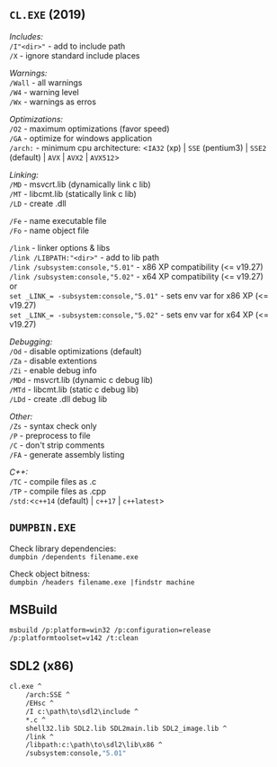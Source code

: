 `CL.EXE` (2019)
--------

_Includes:_  
`/I"<dir>"`  - add to include path  
`/X`         - ignore standard include places  
  
_Warnings:_  
`/Wall`  - all warnings  
`/W4`    - warning level  
`/Wx`    - warnings as erros  

_Optimizations:_  
`/O2`    - maximum optimizations (favor speed)  
`/GA`    - optimize for windows application  
`/arch:` - minimum cpu architecture: <`IA32` (xp) | `SSE` (pentium3) | `SSE2` (default) | `AVX` | `AVX2` | `AVX512`>  
  
_Linking:_  
`/MD`    - msvcrt.lib (dynamically link c lib)  
`/MT`    - libcmt.lib (statically link c lib)  
`/LD`    - create .dll  
  
`/Fe`    - name executable file  
`/Fo`    - name object file  
  
`/link`  - linker options & libs  
`/link /LIBPATH:"<dir>"`           - add to lib path  
`/link /subsystem:console,"5.01"`  - x86 XP compatibility (<= v19.27)  
`/link /subsystem:console,"5.02"`  - x64 XP compatibility (<= v19.27)  
or  
`set _LINK_= -subsystem:console,"5.01"`  - sets env var for x86 XP (<= v19.27)  
`set _LINK_= -subsystem:console,"5.02"`  - sets env var for x64 XP (<= v19.27)  
  
_Debugging:_  
`/Od`    - disable optimizations (default)  
`/Za`    - disable extentions  
`/Zi`    - enable debug info  
`/MDd`   - msvcrt.lib (dynamic c debug lib)  
`/MTd`   - libcmt.lib (static c debug lib)  
`/LDd`   - create .dll debug lib  
  
_Other:_  
`/Zs`    - syntax check only  
`/P`     - preprocess to file  
`/C`     - don't strip comments  
`/FA`    - generate assembly listing  
  
_C++:_  
`/TC`    - compile files as .c  
`/TP`    - compile files as .cpp  
`/std:`<`c++14` (default) | `c++17` | `c++latest`>  


`DUMPBIN.EXE`
-------------

Check library dependencies:  
`dumpbin /dependents filename.exe`  

Check object bitness:  
`dumpbin /headers filename.exe |findstr machine`  


MSBuild
-------

`msbuild /p:platform=win32 /p:configuration=release /p:platformtoolset=v142 /t:clean`


SDL2 (x86)
----

```cmd
cl.exe ^
    /arch:SSE ^
    /EHsc ^
    /I c:\path\to\sdl2\include ^
    *.c ^
    shell32.lib SDL2.lib SDL2main.lib SDL2_image.lib ^
    /link ^
    /libpath:c:\path\to\sdl2\lib\x86 ^
    /subsystem:console,"5.01"
```
